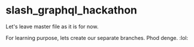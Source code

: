 # slash_graphql_hackathon

Let's leave master file as it is for now.

For learning purpose, lets create our separate branches.
Phod denge. :lol:
